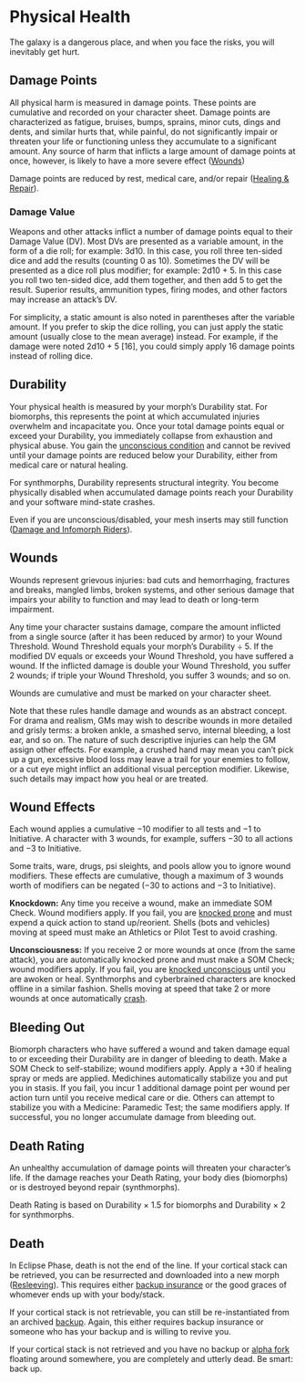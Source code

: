 # Physical Health

The galaxy is a dangerous place, and when you face the risks, you will inevitably get hurt.

## Damage Points

All physical harm is measured in damage points. These points are cumulative and recorded on your character sheet. Damage points are characterized as fatigue, bruises, bumps, sprains, minor cuts, dings and dents, and similar hurts that, while painful, do not significantly impair or threaten your life or functioning unless they accumulate to a significant amount. Any source of harm that inflicts a large amount of damage points at once, however, is likely to have a more severe effect ([Wounds](../12/16-physical-health.md#wounds))

Damage points are reduced by rest, medical care, and/or repair ([Healing & Repair](../12/17-healing-and-repair.md)).

### Damage Value

Weapons and other attacks inflict a number of damage points equal to their Damage Value (DV). Most DVs are presented as a variable amount, in the form of a die roll; for example: 3d10. In this case, you roll three ten-sided dice and add the results (counting 0 as 10). Sometimes the DV will be presented as a dice roll plus modifier; for example: 2d10 + 5. In this case you roll two ten-sided dice, add them together, and then add 5 to get the result. Superior results, ammunition types, firing modes, and other factors may increase an attack’s DV.

For simplicity, a static amount is also noted in parentheses after the variable amount. If you prefer to skip the dice rolling, you can just apply the static amount (usually close to the mean average) instead. For example, if the damage were noted 2d10 + 5 \[16\], you could simply apply 16 damage points instead of rolling dice.

## Durability

Your physical health is measured by your morph’s Durability stat. For biomorphs, this represents the point at which accumulated injuries overwhelm and incapacitate you. Once your total damage points equal or exceed your Durability, you immediately collapse from exhaustion and physical abuse. You gain the [unconscious condition](../12/21-other-action-factors.md#conditions) and cannot be revived until your damage points are reduced below your Durability, either from medical care or natural healing.

For synthmorphs, Durability represents structural integrity. You become physically disabled when accumulated damage points reach your Durability and your software mind-state crashes.

Even if you are unconscious/disabled, your mesh inserts may still function ([Damage and Infomorph Riders](../13/15-hardware-damage.md#damage-and-infomorph-riders)).

## Wounds

Wounds represent grievous injuries: bad cuts and hemorrhaging, fractures and breaks, mangled limbs, broken systems, and other serious damage that impairs your ability to function and may lead to death or long-term impairment.

Any time your character sustains damage, compare the amount inflicted from a single source (after it has been reduced by armor) to your Wound Threshold. Wound Threshold equals your morph’s Durability ÷ 5. If the modified DV equals or exceeds your Wound Threshold, you have suffered a wound. If the inflicted damage is double your Wound Threshold, you suffer 2 wounds; if triple your Wound Threshold, you suffer 3 wounds; and so on.

Wounds are cumulative and must be marked on your character sheet.

Note that these rules handle damage and wounds as an abstract concept. For drama and realism, GMs may wish to describe wounds in more detailed and grisly terms: a broken ankle, a smashed servo, internal bleeding, a lost ear, and so on. The nature of such descriptive injuries can help the GM assign other effects. For example, a crushed hand may mean you can’t pick up a gun, excessive blood loss may leave a trail for your enemies to follow, or a cut eye might inflict an additional visual perception modifier. Likewise, such details may impact how you heal or are treated.

## Wound Effects

Each wound applies a cumulative −10 modifier to all tests and −1 to Initiative. A character with 3 wounds, for example, suffers −30 to all actions and −3 to Initiative.

Some traits, ware, drugs, psi sleights, and pools allow you to ignore wound modifiers. These effects are cumulative, though a maximum of 3 wounds worth of modifiers can be negated (−30 to actions and −3 to Initiative).

**Knockdown:** Any time you receive a wound, make an immediate SOM Check. Wound modifiers apply. If you fail, you are [knocked prone](../12/21-other-action-factors.md#conditions) and must expend a quick action to stand up/reorient. Shells (bots and vehicles) moving at speed must make an Athletics or Pilot Test to avoid crashing.

**Unconsciousness:** If you receive 2 or more wounds at once (from the same attack), you are automatically knocked prone and must make a SOM Check; wound modifiers apply. If you fail, you are [knocked unconscious](../12/21-other-action-factors.md#conditions) until you are awoken or heal. Synthmorphs and cyberbrained characters are knocked offline in a similar fashion. Shells moving at speed that take 2 or more wounds at once automatically [crash](../12/25-vehicle-movement.md#crashes).

## Bleeding Out

Biomorph characters who have suffered a wound and taken damage equal to or exceeding their Durability are in danger of bleeding to death. Make a SOM Check to self-stabilize; wound modifiers apply. Apply a +30 if healing spray or meds are applied. Medichines automatically stabilize you and put you in stasis. If you fail, you incur 1 additional damage point per wound per action turn until you receive medical care or die. Others can attempt to stabilize you with a Medicine: Paramedic Test; the same modifiers apply. If successful, you no longer accumulate damage from bleeding out.

## Death Rating

An unhealthy accumulation of damage points will threaten your character’s life. If the damage reaches your Death Rating, your body dies (biomorphs) or is destroyed beyond repair (synthmorphs).

Death Rating is based on Durability × 1.5 for biomorphs and Durability × 2 for synthmorphs.

## Death

In Eclipse Phase, death is not the end of the line. If your cortical stack can be retrieved, you can be resurrected and downloaded into a new morph ([Resleeving](../15/02-resleeving.md)). This requires either [backup insurance](../15/01-backups-and-uploading.md#death-and-backup-insurance) or the good graces of whomever ends up with your body/stack.

If your cortical stack is not retrievable, you can still be re-instantiated from an archived [backup](../15/01-backups-and-uploading.md). Again, this either requires backup insurance or someone who has your backup and is willing to revive you.

If your cortical stack is not retrieved and you have no backup or [alpha fork](../15/04-forking-and-merging.md#alpha-forks) floating around somewhere, you are completely and utterly dead. Be smart: back up.
